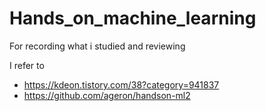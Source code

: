 # Hands_on_machine_learning
For recording what i studied and reviewing

I refer to 
+ https://kdeon.tistory.com/38?category=941837
+ https://github.com/ageron/handson-ml2

